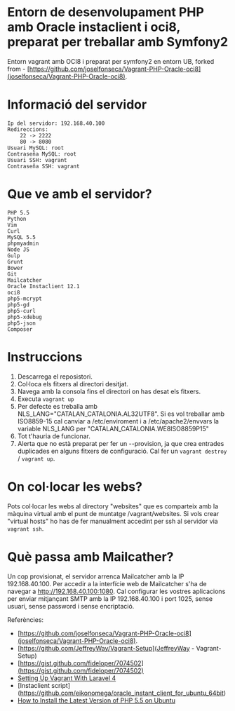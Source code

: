 Entorn de desenvolupament PHP amb Oracle instaclient i oci8, preparat per treballar amb Symfony2
=============================

Entorn vagrant amb OCI8 i preparat per symfony2 en entorn UB, forked from - [https://github.com/joselfonseca/Vagrant-PHP-Oracle-oci8](joselfonseca/Vagrant-PHP-Oracle-oci8).

Informació del servidor
=============================

	Ip del servidor: 192.168.40.100
	Redireccions:
		22 -> 2222
		80 -> 8080
	Usuari MySQL: root
	Contraseña MySQL: root
	Usuari SSH: vagrant
	Contraseña SSH: vagrant

Que ve amb el servidor?
=============================

	PHP 5.5
	Python
	Vim
	Curl
	MySQL 5.5
	phpmyadmin
	Node JS
	Gulp
	Grunt
	Bower
	Git
	Mailcatcher
	Oracle Instaclient 12.1
	oci8
	php5-mcrypt
	php5-gd
	php5-curl
	php5-xdebug
	php5-json
	Composer

Instruccions
=============================

1. Descarrega el reposistori.
2. Col·loca els fitxers al directori desitjat.
3. Navega amb la consola fins el directori on has desat els fitxers.
4. Executa `vagrant up`
5. Per defecte es treballa amb NLS_LANG="CATALAN_CATALONIA.AL32UTF8". Si es vol treballar amb ISO8859-15 cal canviar a /etc/enviroment i a /etc/apache2/envvars la variable NLS_LANG per "CATALAN_CATALONIA.WE8ISO8859P15"
6. Tot t'hauria de funcionar.
7. Alerta que no està preparat per fer un --provision, ja que crea entrades duplicades en alguns fitxers de configuració. Cal fer un `vagrant destroy` / `vagrant up`. 

On col·locar les webs?
============================

Pots col·locar les webs al directory "websites" que es comparteix amb la màquina virtual amb el punt de muntatge /vagrant/websites.
Si vols crear "virtual hosts" ho has de fer manualment accedint per ssh al servidor via `vagrant ssh`.

Què passa amb Mailcather?
============================
Un cop provisionat, el servidor arrenca Mailcatcher amb la IP 192.168.40.100. Per accedir a la interfície web de Mailcatcher s'ha de navegar a http://192.168.40.100:1080. Cal configurar les vostres aplicacions per enviar mitjançant SMTP amb la IP 192.168.40.100 i port 1025, sense usuari, sense password i sense encriptació.


Referències:
- [https://github.com/joselfonseca/Vagrant-PHP-Oracle-oci8](joselfonseca/Vagrant-PHP-Oracle-oci8).
- [https://github.com/JeffreyWay/Vagrant-Setup](JeffreyWay - Vagrant-Setup)
- [https://gist.github.com/fideloper/7074502](https://gist.github.com/fideloper/7074502)
- [Setting Up Vagrant With Laravel 4](http://culttt.com/2013/06/17/setting-up-vagrant-with-laravel-4/)
- [Instaclient script] (https://github.com/eikonomega/oracle_instant_client_for_ubuntu_64bit)
- [How to Install the Latest Version of PHP 5.5 on Ubuntu](http://www.dev-metal.com/how-to-setup-latest-version-of-php-5-5-on-ubuntu-12-04-lts/)
